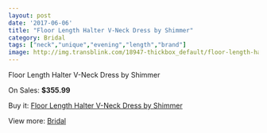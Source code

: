 ```yaml
---
layout: post
date: '2017-06-06'
title: "Floor Length Halter V-Neck Dress by Shimmer"
category: Bridal
tags: ["neck","unique","evening","length","brand"]
image: http://img.transblink.com/18947-thickbox_default/floor-length-halter-v-neck-dress-by-shimmer.jpg
---
```

Floor Length Halter V-Neck Dress by Shimmer

On Sales: **$355.99**
<a href="https://www.transblink.com/en/bridal/5923-floor-length-halter-v-neck-dress-by-shimmer.html"><amp-img layout="responsive" width="600" height="600" src="//img.transblink.com/18947-thickbox_default/floor-length-halter-v-neck-dress-by-shimmer.jpg" alt="Floor Length Halter V-Neck Dress by Shimmer 0" /></a>
<a href="https://www.transblink.com/en/bridal/5923-floor-length-halter-v-neck-dress-by-shimmer.html"><amp-img layout="responsive" width="600" height="600" src="//img.transblink.com/18949-thickbox_default/floor-length-halter-v-neck-dress-by-shimmer.jpg" alt="Floor Length Halter V-Neck Dress by Shimmer 1" /></a>
<a href="https://www.transblink.com/en/bridal/5923-floor-length-halter-v-neck-dress-by-shimmer.html"><amp-img layout="responsive" width="600" height="600" src="//img.transblink.com/18948-thickbox_default/floor-length-halter-v-neck-dress-by-shimmer.jpg" alt="Floor Length Halter V-Neck Dress by Shimmer 2" /></a>

Buy it: [Floor Length Halter V-Neck Dress by Shimmer](https://www.transblink.com/en/bridal/5923-floor-length-halter-v-neck-dress-by-shimmer.html "Floor Length Halter V-Neck Dress by Shimmer")

View more: [Bridal](https://www.transblink.com/en/3-bridal "Bridal")